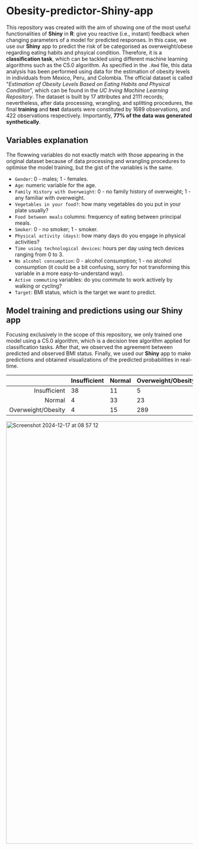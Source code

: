 # Obesity-predictor-Shiny-app

This repository was created with the aim of showing one of the most useful functionalities of **Shiny** in **R**: give you reactive (i.e., instant) feedback when changing parameters of a model for predicted responses. In this case, we use our **Shiny** app to predict the risk of be categorised as overweight/obese regarding eating habits and phsyical condition. Therefore, it is a **classification task**, which can be tackled using different machine learning algorithms such as the C5.0 algorithm.
As specified in the `.Rmd` file, this data analysis has been performed using data for the estimation of obesity levels in individuals from Mexico, Peru, and Colombia. The official dataset is called "*Estimation of Obesity Levels Based on Eating Habits and Physical Condition*", which can be found in the *UC Irving Machine Learning Repository*. The dataset is built by 17 attributes and 2111 records; nevertheless, after data processing, wrangling, and splitting procedures, the final **training** and **test** datasets were constituted by 1689 observations, and 422 observations respectively. Importantly, **77% of the data was generated synthetically**.

## Variables explanation

The flowwing variables do not exactly match with those appearing in the original dataset because of data processing and wrangling procedures to optimise the model training, but the gist of the variables is the same.

  + `Gender`: 0 - males; 1 - females.
  + `Age`: numeric variable for the age.
  + `Family History with Overweight`: 0 - no family history of overweight; 1 - any familiar with overweight.
  + `Vegetables in your food?`: how many vegetables do you put in your plate usually?
  + `Food between meals` columns: frequency of eating between principal meals.
  + `Smoker`: 0 - no smoker; 1 - smoker.
  + `Physical activity (days)`: how many days do you engage in physical activities?
  + `Time using technological devices`: hours per day using tech devices ranging from 0 to 3.
  + `No alcohol consumption`: 0 - alcohol consumption; 1 - no alcohol consumption (it could be a bit confusing, sorry for not transforming this variable in a more easy-to-understand way).
  + `Active commuting` variables: do you commute to work actively by walking or cycling?
  + `Target`: BMI status, which is the target we want to predict.

## Model training and predictions using our Shiny app
Focusing exclusively in the scope of this repository, we only trained one model using a C5.0 algorithm, which is a decision tree algorithm applied for classification tasks. After that, we observed the agreement between predicted and observed BMI status. Finally, we used our **Shiny** app to make predictions and obtained visualizations of the predicted probabilities in real-time.

|     |Insufficient|Normal |Overweight/Obesity|
|------------:|----|---------|---------|
|Insufficient     |38  |11|5|
|Normal         |4  |33|23|
|Overweight/Obesity         |4  |15|289|

<img width="1140" alt="Screenshot 2024-12-17 at 08 57 12" src="https://github.com/user-attachments/assets/7a299c19-f0cd-46da-b14f-f42604b29cb8" />




